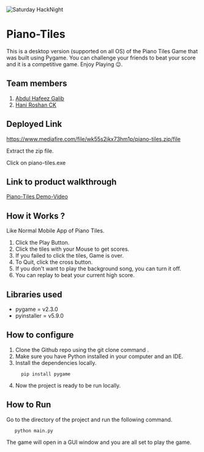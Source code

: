 ![Saturday HackNight](https://user-images.githubusercontent.com/64391274/219694678-8f1a2829-b0b2-41de-9152-4c4a4e43c2d5.png)

# Piano-Tiles
This is a desktop version (supported on all OS) of the Piano Tiles Game that was built using Pygame. You can challenge your friends to beat your score and it is a competitive game. Enjoy Playing 😉.

## Team members
1. [Abdul Hafeez Galib](https://github.com/Abdul-Hafeez-Galib)
2. [Hani Roshan CK](https://github.com/hani-2020)

## Deployed Link
https://www.mediafire.com/file/wk55s2jkx73hm1p/piano-tiles.zip/file

Extract the zip file.

Click on piano-tiles.exe

## Link to product walkthrough
[Piano-Tiles Demo-Video](https://www.loom.com/share/02e0bfa766434caf8e3371002e12d778)

## How it Works ?
Like Normal Mobile App of Piano Tiles.
1. Click the Play Button.
2. Click the tiles with your Mouse to get scores.
3. If you failed to click the tiles, Game is over.
4. To Quit, click the cross button.
5. If you don't want to play the background song, you can turn it off.
6. You can replay to beat your current high score.

## Libraries used
- pygame = v2.3.0
- pyinstaller = v5.9.0

## How to configure
1. Clone the Github repo using the git clone command .
2. Make sure you have Python installed in your computer and an IDE.
3. Install the dependencies locally.
    ```
      pip install pygame
    ```
4. Now the project is ready to be run locally.

## How to Run
Go to the directory of the project and run the following command.
   ```
      python main.py
   ```

The game will open in a GUI window and you are all set to play the game.
